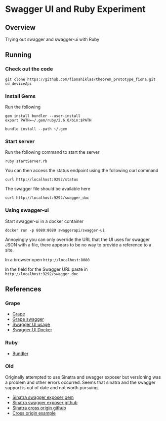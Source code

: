 # Swagger UI and Ruby Experiment

## Overview

Trying out swagger and swagger-ui with Ruby

## Running

### Check out the code

```
git clone https://github.com/fionahiklas/theorem_prototype_fiona.git
cd deviceApi
```

### Install Gems

Run the following

```
gem install bundler --user-install
export PATH=~/.gem/ruby/2.6.0/bin:$PATH

bundle install --path ~/.gem
```

### Start server

Run the following command to start the server

```
ruby startServer.rb
```

You can then access the status endpoint using the following curl command

```
curl http://localhost:9292/status
```

The swagger file should be available here 

```
curl http://localhost:9292/swagger_doc
```

### Using swagger-ui

Start swagger-ui in a docker container

```
docker run -p 8080:8080 swaggerapi/swagger-ui
```

Annoyingly you can only override the URL that the UI uses for swagger JSON with 
a file, there appears to be no way to provide a reference to a site.

In a browser open `http://localhost:8080`

In the field for the Swagger URL paste in `http://localhost:9292/swagger_doc`


## References

### Grape

* [Grape](https://github.com/ruby-grape/grape)
* [Grape swagger](https://github.com/ruby-grape/grape-swagger)
* [Swagger UI usage](https://github.com/swagger-api/swagger-ui/blob/master/docs/usage/installation.md)
* [Swagger UI Docker](https://github.com/swagger-api/swagger-ui/blob/master/docs/usage/configuration.md#docker)

### Ruby

* [Bundler](https://bundler.io/v2.0/guides/bundler_setup.html)


### Old

Originally attempted to use Sinatra and swagger exposer but versioning was a problem and 
other errors occurred.  Seems that sinatra and the swagger support is out of date and 
not worth pursuing.

* [Sinatra swagger exposer gem](https://rubygems.org/gems/sinatra-swagger-exposer)
* [Sinatra swagger exposer github](https://github.com/archiloque/sinatra-swagger-exposer)
* [Sinatra cross origin github](https://github.com/britg/sinatra-cross_origin)
* [Cross origin example](https://github.com/archiloque/sinatra-swagger-exposer/tree/master/example)




